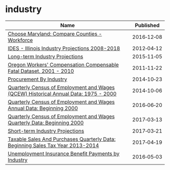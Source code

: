 # industry

Name | Published
---- | ---------
[Choose Maryland: Compare Counties - Workforce](../datasets/q7q7-usgm.md) | 2016&#x2011;12&#x2011;08
[IDES - Illinois Industry Projections 2008-2018](../datasets/vqq4-rknq.md) | 2012&#x2011;04&#x2011;12
[Long-term Industry Projections](../datasets/b7d6-zygf.md) | 2015&#x2011;11&#x2011;05
[Oregon Workers' Compensation Compensable Fatal Dataset, 2001 - 2010](../datasets/7e2w-n5dn.md) | 2011&#x2011;11&#x2011;22
[Procurement By Industry](../datasets/nd82-bi9f.md) | 2014&#x2011;10&#x2011;23
[Quarterly Census of Employment and Wages (QCEW) Historical Annual Data: 1975 - 2000](../datasets/ej35-turb.md) | 2014&#x2011;10&#x2011;06
[Quarterly Census of Employment and Wages Annual Data: Beginning 2000](../datasets/shc7-xcbw.md) | 2016&#x2011;06&#x2011;20
[Quarterly Census of Employment and Wages Quarterly Data: Beginning 2000](../datasets/cwsm-2ns3.md) | 2017&#x2011;03&#x2011;13
[Short-term Industry Projections](../datasets/mx4v-8962.md) | 2017&#x2011;03&#x2011;21
[Taxable Sales And Purchases Quarterly Data: Beginning Sales Tax Year 2013-2014](../datasets/ny73-2j3u.md) | 2017&#x2011;04&#x2011;19
[Unemployment Insurance Benefit Payments by Industry](../datasets/b38f-jgn3.md) | 2016&#x2011;05&#x2011;03

